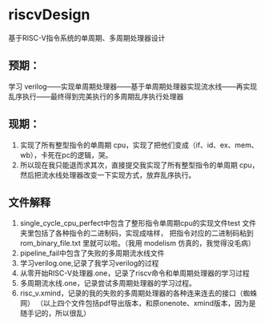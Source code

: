 
# riscvDesign
基于RISC-V指令系统的单周期、多周期处理器设计
## 预期：
学习 verilog——实现单周期处理器——基于单周期处理器实现流水线——再实现乱序执行——最终得到完美执行的多周期乱序执行处理器
## 现期：
1. 实现了所有整型指令的单周期 cpu，实现了把他们变成（if、id、ex、mem、wb），卡死在pc的逻辑，哭。
2. 所以现在我只能退而求其次，直接提交我实现了所有整型指令的单周期 cpu，然后把流水线处理器改变一下实现方式，放弃乱序执行。
## 文件解释
1. single_cycle_cpu_perfect中包含了整形指令单周期cpu的实现文件test 文件夹里包括了各种指令的二进制码，实现成啥样， 把指令对应的二进制码粘到rom_binary_file.txt 里就可以啦。（我用 modelism 仿真的，我觉得没毛病）
2. pipeline_fail中包含了失败的多周期流水线文件
3. 学习verilog.one,记录了我学习verilog的过程
4. 从零开始RISC-V处理器.one，记录了riscv命令和单周期处理器的学习过程
5. 多周期流水线.one，记录尝试多周期处理器的学习过程。
6. risc_v.xmind，记录的我的失败的多周期处理器的各种连来连去的接口（蜘蛛网）
（以上四个文件包括pdf导出版本，和原onenote、xmind版本，因为是随手记的，所以很乱）
